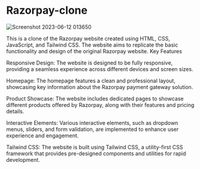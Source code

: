 # Razorpay-clone
![Screenshot 2023-06-12 013650](https://github.com/kinston18/Razorpay-clone/assets/77458269/d7701718-5e1d-4de7-93ae-c5f5bf768b09)


This is a clone of the Razorpay website created using HTML, CSS, JavaScript, and Tailwind CSS. The website aims to replicate the basic functionality and design of the original Razorpay website. Key Features

Responsive Design: The website is designed to be fully responsive, providing a seamless experience across different devices and screen sizes.

Homepage: The homepage features a clean and professional layout, showcasing key information about the Razorpay payment gateway solution.

Product Showcase: The website includes dedicated pages to showcase different products offered by Razorpay, along with their features and pricing details.

Interactive Elements: Various interactive elements, such as dropdown menus, sliders, and form validation, are implemented to enhance user experience and engagement.

Tailwind CSS: The website is built using Tailwind CSS, a utility-first CSS framework that provides pre-designed components and utilities for rapid development.
